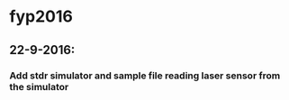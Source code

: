 # fyp2016

## 22-9-2016:
### Add stdr simulator and sample file reading laser sensor from the simulator

